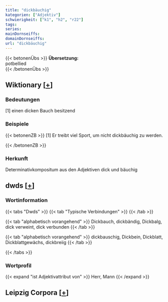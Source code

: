 ```yaml
---
title: "dickbäuchig"
kategorien: ["Adjektiv"]
schwierigkeit: ["k1", "h2", "r22"]
tags:
series:
mainDornseiffs:
domainDornseiffs:
url: "dickbäuchig"
---
```


{{< betonenÜbs >}}
**Übersetzung:**  
potbellied  
{{< /betonenÜbs >}}

## Wiktionary [[+](https://de.wiktionary.org/wiki/dickbäuchig)]

### Bedeutungen
[1] einen dicken Bauch besitzend  

### Beispiele
{{< betonenZB >}}
[1] Er treibt viel Sport, um nicht dickbäuchig zu werden.  

{{< /betonenZB >}}
### Herkunft
Determinativkompositum aus den Adjektiven dick und bäuchig  



## dwds [[+](https://www.dwds.de/wb/dickbäuchig)]

### Wortinformation
{{< tabs "Dwds" >}}
{{< tab "Typische Verbindungen" >}}
{{< /tab >}}

{{< tab "alphabetisch vorangehend" >}}
Dickbauch, dickbändig, Dickbalg, dick verweint, dick verbunden
{{< /tab >}}

{{< tab "alphabetisch vorangehend" >}}
dickbauschig, Dickbein, Dickblatt, Dickblattgewächs, dickbreiig
{{< /tab >}}

{{< /tabs >}}

### Wortprofil
{{< expand "ist Adjektivattribut von" >}} Herr, Mann {{< /expand >}}

## Leipzig Corpora [[+](https://corpora.uni-leipzig.de/en/res?word=dickbäuchig&corpusId=deu_newscrawl-public_2018)]

